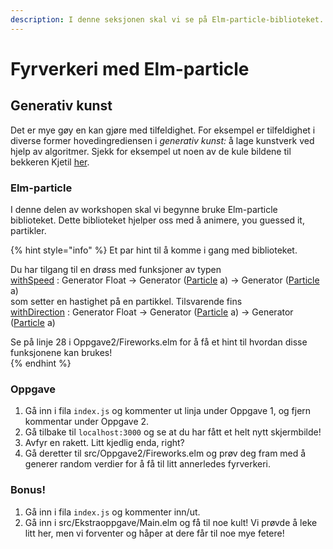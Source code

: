 ```yaml
---
description: I denne seksjonen skal vi se på Elm-particle-biblioteket.
---
```


# Fyrverkeri med Elm-particle

## Generativ kunst

Det er mye gøy en kan gjøre med tilfeldighet. For eksempel er tilfeldighet i diverse former hovedingrediensen i _generativ kunst:_ å lage kunstverk ved hjelp av algoritmer. Sjekk for eksempel ut noen av de kule bildene til bekkeren Kjetil [her](https://www.kode24.no/guider/kodekunst/70911037). 

### Elm-particle

I denne delen av workshopen skal vi begynne bruke Elm-particle biblioteket. Dette biblioteket hjelper oss med å animere, you guessed it, partikler.

{% hint style="info" %}
Et par hint til å komme i gang med biblioteket.

Du har tilgang til en drøss med funksjoner av typen   
[withSpeed](https://package.elm-lang.org/packages/BrianHicks/elm-particle/latest/Particle#withSpeed) : Generator Float -&gt; Generator \([Particle](https://package.elm-lang.org/packages/BrianHicks/elm-particle/latest/Particle#Particle) a\) -&gt; Generator \([Particle](https://package.elm-lang.org/packages/BrianHicks/elm-particle/latest/Particle#Particle) a\)  
som setter en hastighet på en partikkel. Tilsvarende fins   
[withDirection](https://package.elm-lang.org/packages/BrianHicks/elm-particle/latest/Particle#withDirection) : Generator Float -&gt; Generator \([Particle](https://package.elm-lang.org/packages/BrianHicks/elm-particle/latest/Particle#Particle) a\) -&gt; Generator \([Particle](https://package.elm-lang.org/packages/BrianHicks/elm-particle/latest/Particle#Particle) a\)

Se på linje 28 i Oppgave2/Fireworks.elm for å få et hint til hvordan disse funksjonene kan brukes!  
{% endhint %}



### Oppgave

1. Gå inn i fila `index.js` og kommenter ut linja under Oppgave 1, og fjern kommentar under Oppgave 2.
2. Gå tilbake til `localhost:3000` og se at du har fått et helt nytt skjermbilde!
3. Avfyr en rakett. Litt kjedlig enda, right?
4. Gå deretter til src/Oppgave2/Fireworks.elm og prøv deg fram med å generer random verdier for å få til litt annerledes fyrverkeri.  

### Bonus!

1. Gå inn i fila `index.js` og kommenter inn/ut.
2. Gå inn i src/Ekstraoppgave/Main.elm og få til noe kult! Vi prøvde å leke litt her, men vi forventer og håper at dere får til noe mye fetere!



